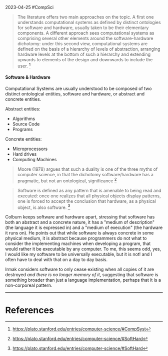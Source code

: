 2023-04-25
#CompSci 

> The literature offers two main approaches on the topic. A first one understands computational systems as defined by distinct ontologies for software and hardware, usually taken to be their elementary components. A different approach sees computational systems as comprising several other elements around the software-hardware dichotomy: under this second view, computational systems are defined on the basis of a hierarchy of levels of abstraction, arranging hardware levels at the bottom of such a hierarchy and extending upwards to elements of the design and downwards to include the user. [^1]


#### Software & Hardware

Computational Systems are usually understood to be composed of two distinct ontological entities, software and hardware, or abstract and concrete entities.

Abstract entities:
- Algorithms
- Source Code
- Programs

Concrete entities:
- Microprocessors
- Hard drives
- Computing Machines

>Moore (1978) argues that such a duality is one of the three myths of computer science, in that the dichotomy software/hardware has a pragmatic, but not an ontological, significance [^2]

> Software is defined as any pattern that is amenable to being read and executed: once one realizes that all physical objects display patterns, one is forced to accept the conclusion that hardware, as a physical object, is also software. [^2]

Colburn keeps software and hardware apart, stressing that software has both an abstract and a concrete nature, it has a "medium of description" (the language it is expressed in) and a "medium of execution" (the hardware it runs on). He points out that while software is always concrete in some physical medium, it is abstract because programmers do not what to consider the implementing machines when developing a program, that would rather it be executable by any computer. To me, this seems odd, yes, I would like my software to be universally executable, but it is not! and I often have to deal with that on a day to day basis.

Irmak considers software to only cease existing when all copies of it are destroyed *and there is no longer memory of it*, suggesting that software is something broader than just a language implementation, perhaps that it is a non-corporeal pattern.




---
# References

[^1]: https://plato.stanford.edu/entries/computer-science/#CompSyst
[^2]: https://plato.stanford.edu/entries/computer-science/#SoftHard
